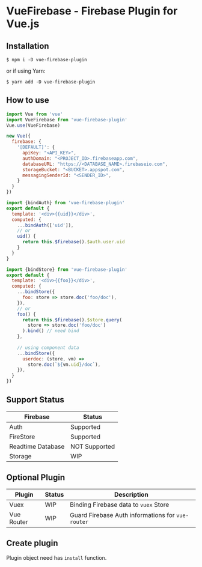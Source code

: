 # VueFirebase - Firebase Plugin for Vue.js

## Installation

```
$ npm i -D vue-firebase-plugin
```

or if using Yarn:

```
$ yarn add -D vue-firebase-plugin
```

## How to use

```javascript
import Vue from 'vue'
import VueFirebase from 'vue-firebase-plugin'
Vue.use(VueFirebase)

new Vue({
  firebase: {
    '[DEFAULT]': {
      apiKey: "<API_KEY>",
      authDomain: "<PROJECT_ID>.firebaseapp.com",
      databaseURL: "https://<DATABASE_NAME>.firebaseio.com",
      storageBucket: "<BUCKET>.appspot.com",
      messagingSenderId: "<SENDER_ID>",
    }
  }
})
```

```javascript
import {bindAuth} from 'vue-firebase-plugin'
export default {
  template: '<div>{{uid}}</div>',
  computed: {
    ...bindAuth(['uid']),
    // or
    uid() {
      return this.$firebase().$auth.user.uid
    }
  }
}
```

```javascript
import {bindStore} from 'vue-firebase-plugin'
export default {
  template: '<div>{{foo}}</div>',
  computed: {
    ...bindStore({
      foo: store => store.doc('foo/doc'),
    }),
    // or
    foo() {
      return this.$firebase().$store.query(
        store => store.doc('foo/doc')
      ).bind() // need bind
    },
    
    // using component data
    ...bindStore({
      userdoc: (store, vm) =>
        store.doc(`${vm.uid}/doc`),
    }),
  }
})
```

## Support Status

 Firebase          | Status
-------------------|-------------
 Auth              | Supported
 FireStore         | Supported
 Readtime Database | NOT Supported
 Storage           | WIP

## Optional Plugin

 Plugin       | Status | Description
--------------|--------|-----------------------------------------------------
 Vuex         | WIP    | Binding Firebase data to `vuex` Store
 Vue Router   | WIP    | Guard Firebase Auth informations for `vue-router`

## Create plugin

Plugin object need has `install` function.
